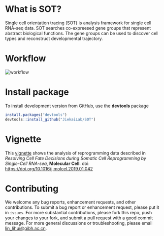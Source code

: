 # What is SOT?
Single cell orientation tracing (SOT) is analysis framework for single cell RNA-seq data. SOT searches co-expreesed gene groups that represent abstract biological functions. The gene groups can be used to discover cell types and reconstruct developmental trajectory. <br>

# Workflow
![workflow](./README_files/workflow.png)

# Install package
To install development version from GitHub, use the __devtools__ package
```R
install.packages("devtools")
devtools::install_github("JiekaiLab/SOT")
```
# Vignette
This [vignette](https://charliex210.github.io/docs/sot-vignette-v0.1.3.html) shows the analysis of reprogramming data described in _Resolving Cell Fate Decisions during Somatic Cell Reprogramming by Single-Cell RNA-seq_, __Molecular Cell__. doi: https://doi.org/10.1016/j.molcel.2019.01.042

# Contributing
We welcome any bug reports, enhancement requests, and other contributions. To submit a bug report or enhancement request, please put it in `issues`. For more substantial contributions, please fork this repo, push your changes to your fork, and submit a pull request with a good commit message. For more general discussions or troubleshooting, please email <lin_lihui@gibh.ac.cn>.
